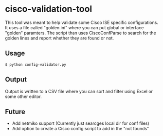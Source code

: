 # cisco-validation-tool

This tool was meant to help validate some Cisco ISE specific configurations. It uses a file called "golden.ini" where you can put global or interface "golden" paramters. The script than uses CiscoConfParse to search for the golden lines and report whether they are found or not.

## Usage

```
$ python config-validator.py
```

## Output

Output is written to a CSV file where you can sort and filter using Excel or some other editor.

## Future

- Add netmiko support (Currently just searcges local dir for conf files)
- Add option to create a Cisco config script to add in the "not founds"

